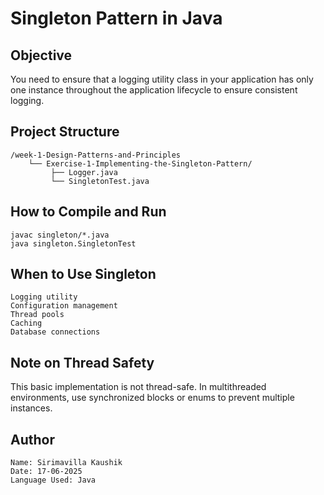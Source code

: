 #  Singleton Pattern in Java
   ##  Objective
  You need to ensure that a logging utility class in your application has only one instance throughout the application lifecycle to ensure consistent logging.

   ##  Project Structure
    /week-1-Design-Patterns-and-Principles
        └── Exercise-1-Implementing-the-Singleton-Pattern/
             ├── Logger.java 
             └── SingletonTest.java 
    
   ##  How to Compile and Run
    javac singleton/*.java
    java singleton.SingletonTest

  ## When to Use Singleton
    Logging utility
    Configuration management
    Thread pools
    Caching
    Database connections

 ## Note on Thread Safety
This basic implementation is not thread-safe. In multithreaded environments, use synchronized blocks or enums to prevent multiple instances.

   ## Author
    Name: Sirimavilla Kaushik
    Date: 17-06-2025
    Language Used: Java

